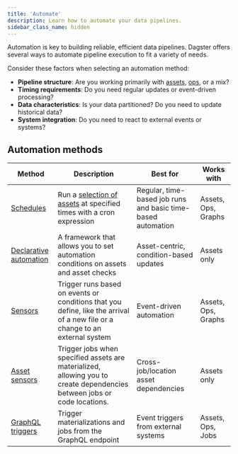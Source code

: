 ```yaml
---
title: 'Automate'
description: Learn how to automate your data pipelines.
sidebar_class_name: hidden
---
```


Automation is key to building reliable, efficient data pipelines. Dagster offers several ways to automate pipeline execution to fit a variety of needs.

Consider these factors when selecting an automation method:

- **Pipeline structure**: Are you working primarily with [assets](/guides/build/assets/), [ops](/guides/build/ops/), or a mix?
- **Timing requirements**: Do you need regular updates or event-driven processing?
- **Data characteristics**: Is your data partitioned? Do you need to update historical data?
- **System integration**: Do you need to react to external events or systems?

## Automation methods

| Method                                                            | Description                                                                                                                  | Best for                                                     | Works with          |
| ----------------------------------------------------------------- | ---------------------------------------------------------------------------------------------------------------------------- | ------------------------------------------------------------ | ------------------- |
| [Schedules](/guides/automate/schedules/)                           | Run a [selection of assets](/guides/build/assets/asset-selection-syntax) at specified times with a cron expression           | Regular, time-based job runs and basic time-based automation | Assets, Ops, Graphs |
| [Declarative automation](/guides/automatedeclarative-automation/) | A framework that allows you to set automation conditions on assets and asset checks                                          | Asset-centric, condition-based updates                       | Assets only         |
| [Sensors](/guides/automate/sensors/)                              | Trigger runs based on events or conditions that you define, like the arrival of a new file or a change to an external system | Event-driven automation                                      | Assets, Ops, Graphs |
| [Asset sensors](/guides/automate/asset-sensors)                   | Trigger jobs when specified assets are materialized, allowing you to create dependencies between jobs or code locations.     | Cross-job/location asset dependencies                        | Assets only         |
| [GraphQL triggers](/guides/operate/graphql/)                      | Trigger materializations and jobs from the GraphQL endpoint                                                                  | Event triggers from external systems                         | Assets, Ops, Jobs   |
